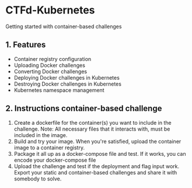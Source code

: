 # CTFd-Kubernetes
Getting started with container-based challenges

## 1. Features

- Container registry configuration
- Uploading Docker challenges
- Converting Docker challenges
- Deploying Docker challenges in Kubernetes
- Destroying Docker challenges in Kubernetes
- Kubernetes namespace management

## 2. Instructions container-based challenge

1. Create a dockerfile for the container(s) you want to include in the challenge. Note: All necessary files that it interacts with, must be included in the image.
2. Build and try your image. When you're satisfied, upload the container image to a container registry.
3. Package it all up as a docker-compose file and test. If it works, you can encode your docker-compose file
4. Upload the challenge and test if the deployment and flag input work. Export your static and container-based challenges and share it with somebody to solve.

